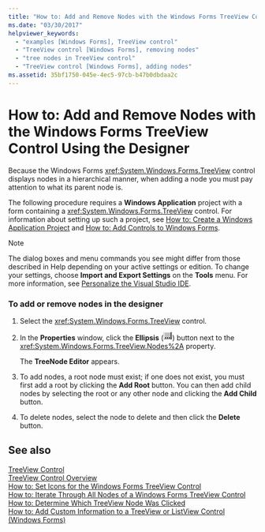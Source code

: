```yaml
---
title: "How to: Add and Remove Nodes with the Windows Forms TreeView Control Using the Designer"
ms.date: "03/30/2017"
helpviewer_keywords: 
  - "examples [Windows Forms], TreeView control"
  - "TreeView control [Windows Forms], removing nodes"
  - "tree nodes in TreeView control"
  - "TreeView control [Windows Forms], adding nodes"
ms.assetid: 35bf1750-045e-4ec5-97cb-b47b0dbdaa2c
---
```

# How to: Add and Remove Nodes with the Windows Forms TreeView Control Using the Designer
Because the Windows Forms <xref:System.Windows.Forms.TreeView> control displays nodes in a hierarchical manner, when adding a node you must pay attention to what its parent node is.  
  
 The following procedure requires a **Windows Application** project with a form containing a <xref:System.Windows.Forms.TreeView> control. For information about setting up such a project, see [How to: Create a Windows Application Project](https://msdn.microsoft.com/library/b2f93fed-c635-4705-8d0e-cf079a264efa) and [How to: Add Controls to Windows Forms](../../../../docs/framework/winforms/controls/how-to-add-controls-to-windows-forms.md).  
  
> [!NOTE]
>  The dialog boxes and menu commands you see might differ from those described in Help depending on your active settings or edition. To change your settings, choose **Import and Export Settings** on the **Tools** menu. For more information, see [Personalize the Visual Studio IDE](/visualstudio/ide/personalizing-the-visual-studio-ide).  
  
### To add or remove nodes in the designer  
  
1.  Select the <xref:System.Windows.Forms.TreeView> control.  
  
2.  In the **Properties** window, click the **Ellipsis** (![VisualStudioEllipsesButton screenshot](../../../../docs/framework/winforms/media/vbellipsesbutton.png "vbEllipsesButton")) button next to the <xref:System.Windows.Forms.TreeView.Nodes%2A> property.  
  
     The **TreeNode Editor** appears.  
  
3.  To add nodes, a root node must exist; if one does not exist, you must first add a root by clicking the **Add Root** button. You can then add child nodes by selecting the root or any other node and clicking the **Add Child** button.  
  
4.  To delete nodes, select the node to delete and then click the **Delete** button.  
  
## See also
 [TreeView Control](../../../../docs/framework/winforms/controls/treeview-control-windows-forms.md)  
 [TreeView Control Overview](../../../../docs/framework/winforms/controls/treeview-control-overview-windows-forms.md)  
 [How to: Set Icons for the Windows Forms TreeView Control](../../../../docs/framework/winforms/controls/how-to-set-icons-for-the-windows-forms-treeview-control.md)  
 [How to: Iterate Through All Nodes of a Windows Forms TreeView Control](../../../../docs/framework/winforms/controls/how-to-iterate-through-all-nodes-of-a-windows-forms-treeview-control.md)  
 [How to: Determine Which TreeView Node Was Clicked](../../../../docs/framework/winforms/controls/how-to-determine-which-treeview-node-was-clicked-windows-forms.md)  
 [How to: Add Custom Information to a TreeView or ListView Control (Windows Forms)](../../../../docs/framework/winforms/controls/add-custom-information-to-a-treeview-or-listview-control-wf.md)
